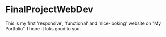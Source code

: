 # FinalProjectWebDev
This is my first 'responsive', 'functional' and 'nice-looking' website on "My Portfolio".
I hope it loks good to you.
